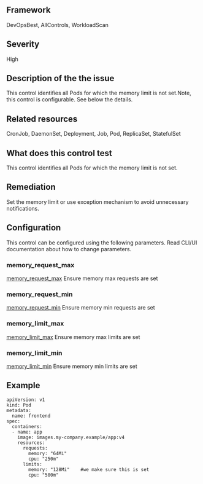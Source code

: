 ## Framework
DevOpsBest, AllControls, WorkloadScan
 
## Severity
High

## Description of the the issue
This control identifies all Pods for which the memory limit is not set.Note, this control is configurable. See below the details.
 
## Related resources
CronJob, DaemonSet, Deployment, Job, Pod, ReplicaSet, StatefulSet
 
## What does this control test
This control identifies all Pods for which the memory limit is not set.
 
## Remediation
Set the memory limit or use exception mechanism to avoid unnecessary notifications.
 
## Configuration
 This control can be configured using the following parameters. Read CLI/UI documentation about how to change parameters.
 
### memory_request_max
[memory_request_max](doc:configuration_parameter_memory_request_max)
Ensure memory max requests are set
 
### memory_request_min
[memory_request_min](doc:configuration_parameter_memory_request_min)
Ensure memory min requests are set
 
### memory_limit_max
[memory_limit_max](doc:configuration_parameter_memory_limit_max)
Ensure memory max limits are set
 
### memory_limit_min
[memory_limit_min](doc:configuration_parameter_memory_limit_min)
Ensure memory min limits are set
 
## Example
```
apiVersion: v1
kind: Pod
metadata:
  name: frontend
spec:
  containers:
  - name: app
    image: images.my-company.example/app:v4
    resources:
      requests:
        memory: "64Mi"
        cpu: "250m"
      limits:
        memory: "128Mi"    #we make sure this is set
        cpu: "500m"

```
